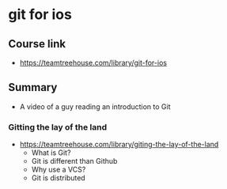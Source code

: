 # git for ios

## Course link
* https://teamtreehouse.com/library/git-for-ios

## Summary
* A video of a guy reading an introduction to Git

### Gitting the lay of the land
* https://teamtreehouse.com/library/giting-the-lay-of-the-land
  * What is Git?
  * Git is different than Github
  * Why use a VCS?
  * Git is distributed
  
